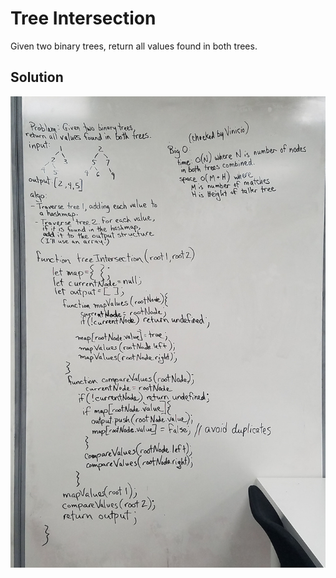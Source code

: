 # Tree Intersection
Given two binary trees, return all values found in both trees.


## Solution

![](../assets/tree-intersection.jpg)